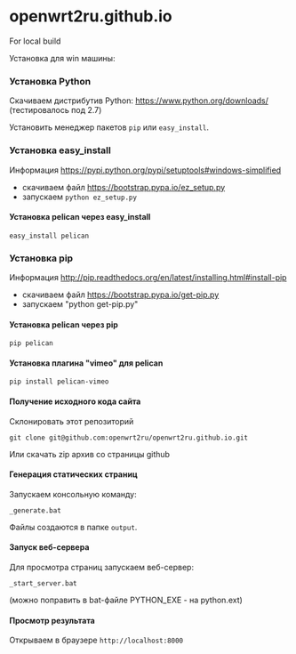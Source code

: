 openwrt2ru.github.io
====================

For local build

Установка для win машины:

### Установка Python

Скачиваем дистрибутив Python: https://www.python.org/downloads/
(тестировалось под 2.7)

Установить менеджер пакетов `pip` или `easy_install`.

### Установка easy_install

Информация https://pypi.python.org/pypi/setuptools#windows-simplified

* скачиваем файл https://bootstrap.pypa.io/ez_setup.py
* запускаем `python ez_setup.py`

#### Установка pelican через easy_install

    easy_install pelican

### Установка pip

Информация http://pip.readthedocs.org/en/latest/installing.html#install-pip

* скачиваем файл https://bootstrap.pypa.io/get-pip.py
* запускаем "python get-pip.py"

#### Установка pelican через pip

    pip pelican

#### Установка плагина "vimeo" для pelican

    pip install pelican-vimeo

#### Получение исходного кода сайта

Склонировать этот репозиторий

    git clone git@github.com:openwrt2ru/openwrt2ru.github.io.git
    
Или скачать zip архив со страницы github

#### Генерация статических страниц

Запускаем консольную команду:

    _generate.bat

Файлы создаются в папке `output`.

#### Запуск веб-сервера

Для просмотра страниц запускаем веб-сервер:

    _start_server.bat

(можно поправить в bat-файле PYTHON_EXE - на python.ext)

#### Просмотр результата

Открываем в браузере `http://localhost:8000`